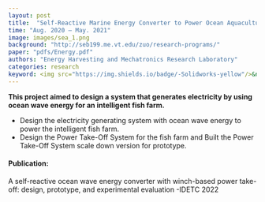 ```yaml
---
layout: post
title:  "Self-Reactive Marine Energy Converter to Power Ocean Aquaculture"
time: "Aug. 2020 – May. 2021"
image: images/sea_1.png
background: "http://seb199.me.vt.edu/zuo/research-programs/"
paper: "pdfs/Energy.pdf"
authors: "Energy Harvesting and Mechatronics Research Laboratory"
categories: research
keyword: <img src="https://img.shields.io/badge/-Solidworks-yellow"/>&nbsp;<img src="https://img.shields.io/badge/-large-scale%20machinery%20manufacturing-yellow"/>&nbsp;<img src="https://img.shields.io/badge/-tidal%20power-orange"/>
---
```

**This project aimed to design a system that generates electricity by using ocean wave energy for an intelligent fish farm.** 
- Design the electricity generating system with ocean wave energy to power the intelligent fish farm.
- Design the Power Take-Off System for the fish farm and Built the Power Take-Off System scale down version for prototype.

#### **Publication:**
A self-reactive ocean wave energy converter with winch-based power take-off: design, prototype, and experimental evaluation -IDETC 2022
